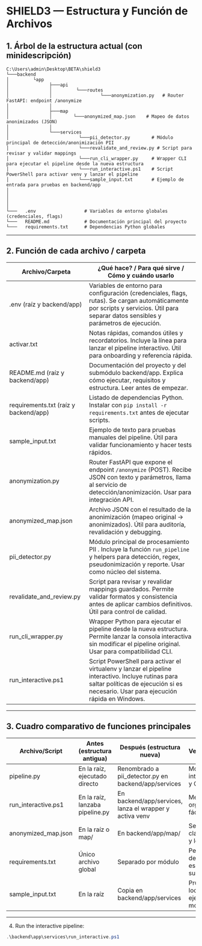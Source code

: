 # SHIELD3 — Estructura y Función de Archivos

## 1. Árbol de la estructura actual (con minidescripción)

```
C:\Users\admin\Desktop\BETA\shield3
└───backend
│         └app
│               ├───api
│               │         └───routes
│               │                  └───anonymization.py   # Router FastAPI: endpoint /anonymize
│               │
│               ├───map
│               │        └───anonymized_map.json    # Mapeo de datos anonimizados (JSON)
│               │
│               └───services
│                          └───pii_detector.py        # Módulo principal de detección/anonimización PII
│                          └───revalidate_and_review.py # Script para revisar y validar mappings
│                          └───run_cli_wrapper.py     # Wrapper CLI para ejecutar el pipeline desde la nueva estructura
│                          └───run_interactive.ps1    # Script PowerShell para activar venv y lanzar el pipeline
│                          └───sample_input.txt       # Ejemplo de entrada para pruebas en backend/app
│
│
│
│
└───   .env                  # Variables de entorno globales (credenciales, flags)
└───   README.md             # Documentación principal del proyecto
└───   requirements.txt      # Dependencias Python globales

```

---

## 2. Función de cada archivo / carpeta

| Archivo/Carpeta                | ¿Qué hace? / Para qué sirve / Cómo y cuándo usarlo |
|---------------------------------|---------------------------------------------------|
| .env (raíz y backend/app)     | Variables de entorno para configuración (credenciales, flags, rutas). Se cargan automáticamente por scripts y servicios. Útil para separar datos sensibles y parámetros de ejecución. |
| activar.txt                   | Notas rápidas, comandos útiles y recordatorios. Incluye la línea para lanzar el pipeline interactivo. Útil para onboarding y referencia rápida. |
| README.md (raíz y backend/app)| Documentación del proyecto y del submódulo backend/app. Explica cómo ejecutar, requisitos y estructura. Leer antes de empezar. |
| requirements.txt (raíz y backend/app) | Listado de dependencias Python. Instalar con `pip install -r requirements.txt` antes de ejecutar scripts. |
| sample_input.txt              | Ejemplo de texto para pruebas manuales del pipeline. Útil para validar funcionamiento y hacer tests rápidos. |
| anonymization.py | Router FastAPI que expone el endpoint `/anonymize` (POST). Recibe JSON con texto y parámetros, llama al servicio de detección/anonimización. Usar para integración API. |
| anonymized_map.json | Archivo JSON con el resultado de la anonimización (mapeo original → anonimizados). Útil para auditoría, revalidación y debugging. |
| pii_detector.py | Módulo principal de procesamiento PII . Incluye la función `run_pipeline` y helpers para detección, regex, pseudonimización y reporte. Usar como núcleo del sistema. |
| revalidate_and_review.py | Script para revisar y revalidar mappings guardados. Permite validar formatos y consistencia antes de aplicar cambios definitivos. Útil para control de calidad. |
| run_cli_wrapper.py | Wrapper Python para ejecutar el pipeline desde la nueva estructura. Permite lanzar la consola interactiva sin modificar el pipeline original. Usar para compatibilidad CLI. |
| run_interactive.ps1 | Script PowerShell para activar el virtualenv y lanzar el pipeline interactivo. Incluye rutinas para saltar políticas de ejecución si es necesario. Usar para ejecución rápida en Windows. |

---

## 3. Cuadro comparativo de funciones principales

| Archivo/Script                | Antes (estructura antigua) | Después (estructura nueva) | Ventaja/Mejora |
|-------------------------------|----------------------------|----------------------------|----------------|
| pipeline.py                   | En la raíz, ejecutado directo | Renombrado a pii_detector.py en backend/app/services | Modularidad, integración API y CLI |
| run_interactive.ps1           | En la raíz, lanzaba pipeline.py | En backend/app/services, lanza el wrapper y activa venv | Mejor organización, fácil de ubicar |
| anonymized_map.json           | En la raíz o map/           | En backend/app/map/        | Separación clara de datos y lógica |
| requirements.txt              | Único archivo global        | Separado por módulo        | Permite dependencias específicas por submódulo |
| sample_input.txt              | En la raíz                  | Copia en backend/app/services | Pruebas localizadas y ejemplos por módulo |

---




4. Run the interactive pipeline:

```powershell
.\backend\app\services\run_interactive.ps1
```

